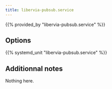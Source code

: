 ```yaml
---
title: libervia-pubsub.service
---
```


{{% provided_by "libervia-pubsub.service" %}}

## Options

{{% systemd_unit "libervia-pubsub.service" %}}

## Additionnal notes

Nothing here.